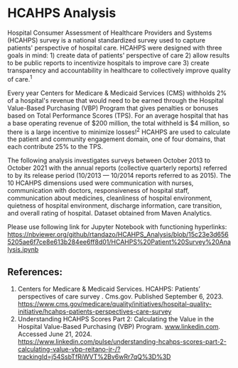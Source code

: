 # HCAHPS Analysis

Hospital Consumer Assessment of Healthcare Providers and Systems (HCAHPS) survey is a national standardized survey used to capture patients' perspective of hospital care. HCAHPS were designed with three goals in mind: 1) create data of patients' perspective of care 2) allow results to be public reports to incentivize hospitals to improve care 3) create transparency and accountability in healthcare to collectively improve quality of care.<sup>1</sup> 

Every year Centers for Medicare & Medicaid Services (CMS) withholds 2% of a hospital's revenue that would need to be earned through the Hospital Value-Based Purchasing (VBP) Program that gives penalties or bonuses based on Total Performance Scores (TPS). For an average hospital that has a base operating revenue of $200 million, the total withheld is $4 million, so there is a large incentive to minimize losses!<sup>2</sup>  HCAHPS are used to calculate the patient and community engagement domain, one of four domains, that each contribute 25% to the TPS. 

The following analysis investigates surveys between October 2013 to October 2021 with the annual reports (collective quarterly reports) referred to by its release period (10/2013 — 10/2014 reports referred to as 2015). The 10 HCAHPS dimensions used were communication with nurses, communication with doctors, responsiveness of hospital staff, communication about medicines, cleanliness of hospital environment, quietness of hospital environment, discharge information, care transition, and overall rating of hospital. Dataset obtained from Maven Analytics.

Please use following link for Jupyter Notebook with functioning hyperlinks: 
https://nbviewer.org/github/rtandazo/HCAHPS_Analysis/blob/15c23e3d6565205ae6f7ce8e613b284ee6ff8d01/HCAHPS%20Patient%20Survey%20Analysis.ipynb 

## References:

1. Centers for Medicare & Medicaid Services. HCAHPS: Patients’ perspectives of care survey . Cms.gov. Published September 6, 2023. https://www.cms.gov/medicare/quality/initiatives/hospital-quality-initiative/hcahps-patients-perspectives-care-survey
2. Understanding HCAHPS Scores Part 2: Calculating the Value in the Hospital Value-Based Purchasing (VBP) Program. www.linkedin.com. Accessed June 21, 2024. https://www.linkedin.com/pulse/understanding-hcahps-scores-part-2-calculating-value-vbp-reitano-jr-/?trackingId=j54SsbTfRiWVT%2Bv6wRr7qQ%3D%3D
